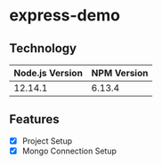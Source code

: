 # express-demo
## Technology

Node.js Version | NPM Version
------------ | -------------
12.14.1 | 6.13.4

## Features
- [x] Project Setup
- [x] Mongo  Connection Setup
